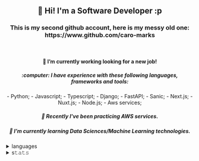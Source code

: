 
<div align="center">
  <h2> 👋 Hi! I'm a Software Developer :p </h2>
  <h3>This is my second github account, here is my messy old one: https://www.github.com/caro-marks </h3>
  <br/>
  <h4> 🔭 I’m currently working looking for a new job! </h4>
  <h5> :computer: I have experience with these following languages, frameworks and tools: </h5>
    -  Python;
    -  Javascript;
    -  Typescript;
    -  Django;
    -  FastAPI;
    -  Sanic;
    -  Next.js;
    -  Nuxt.js;
    -  Node.js;
    -  Aws services;
  <h5> 🌱 Recently I've been practicing AWS services. </h5>
  <h5> 🌱 I’m currently learning Data Sciences/Machine Learning technologies. </h5>
</div>

<details>
  <summary>languages</summary>
  </br>
  <img src="https://github-readme-stats.vercel.app/api/top-langs/?username=marcos-ab-nolasco&layout=compact&langs_count=16&include_all_commits=true&count_private=true&hide=roff,handlebars,tex,hack,jupyter%20notebook&theme=radical&hide_border=true&line_height=10"/>
</details>


  
<details>
  <summary>s𝚝𝚊𝚝𝚜</summary>
   </br>
  <img alt="4lysson-a Github Stats" src="https://github-readme-stats.arretdaniel.vercel.app/api?username=marcos-ab-nolasco&show_icons=true&hide_border=true&theme=radical&count_private=true&line_height=30&include_all_commits=true" />
</details>
